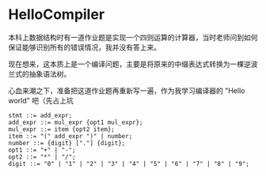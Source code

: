 # HelloCompiler

本科上数据结构时有一道作业题是实现一个四则运算的计算器，当时老师问到如何保证能够识别所有的错误情况，我并没有答上来。

现在想来，这本质上是一个编译问题，主要是将原来的中缀表达式转换为一棵逆波兰式的抽象语法树。

心血来潮之下，准备把这道作业题再重新写一遍，作为我学习编译器的 "Hello world" 吧（先占上坑

```EBNF
stmt ::= add_expr;
add_expr ::= mul_expr {opt1 mul_expr};
mul_expr ::= item {opt2 item};
item ::= "(" add_expr ")" | number;
number ::= {digit} ["."] {digit};
opt1 ::= "+" | "-";
opt2 ::= "*" | "/";
digit ::= "0" | "1" | "2" | "3" | "4" | "5" | "6" | "7" | "8" | "9";
```